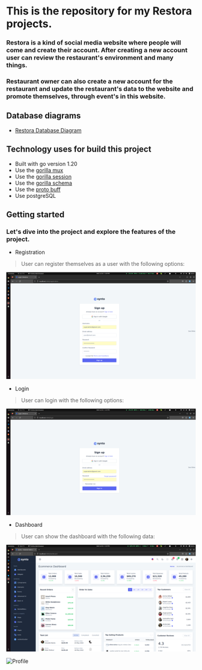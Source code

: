 # This is the repository for my Restora projects.

### Restora is a kind of social media website where people will come and create their account. After creating a new account user can review the restaurant's environment and many things.

### Restaurant owner can also create a new account for the restaurant and update the restaurant's data to the website and promote themselves, through event's in this website.

## Database diagrams

* [Restora Database Diagram](https://dbdiagram.io/d/61fa967e85022f4ee52aa6c7)

## Technology uses for build this project

* Built with go version 1.20
* Use the [gorilla mux](https://github.com/gorilla/mux)
* Use the [gorilla session](https://github.com/gorilla/sessions)
* Use the [gorilla schema](https://github.com/gorilla/schema)
* Use the [proto buff](https://github.com/protocolbuffers/protobuf)
* Use postgreSQL

## Getting started

### Let's dive into the project and explore the features of the project.

* Registration

> User can register themselves as a user with the following options:

![Registration](doc-images/registration.png)

* Login

> User can login with the following options:

![Login](doc-images/login.png)

* Dashboard
> User can show the dashboard with the following data:

![Dashboard](doc-images/dashboard.png)

![Profile](doc-images/profile.png)
